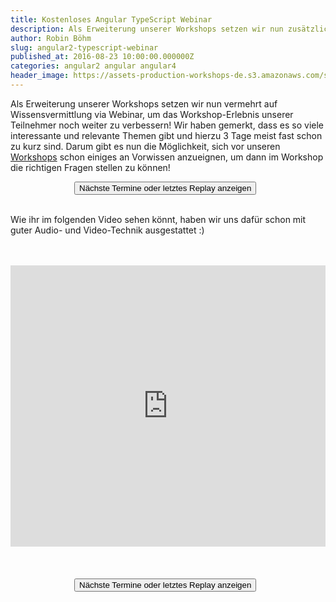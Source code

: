 ```yaml
---
title: Kostenloses Angular TypeScript Webinar
description: Als Erweiterung unserer Workshops setzen wir nun zusätzlich auf die Wissensvermittlung via Webinar. Findet einen ersten Einstieg in Angular.
author: Robin Böhm
slug: angular2-typescript-webinar
published_at: 2016-08-23 10:00:00.000000Z
categories: angular2 angular angular4
header_image: https://assets-production-workshops-de.s3.amazonaws.com/system/projects/1/posts/header_images/111/optimized-Screen-Shot-2016-08-23-at-11.04.02.jpg?v=63639162276
---
```


Als Erweiterung unserer Workshops setzen wir nun vermehrt auf Wissensvermittlung via Webinar, um das Workshop-Erlebnis unserer Teilnehmer noch weiter zu verbessern! Wir haben gemerkt, dass es so viele interessante und relevante Themen gibt und hierzu 3 Tage meist fast schon zu kurz sind. Darum gibt es nun die Möglichkeit, sich vor unseren [Workshops](/workshops/angular-intensiv) schon einiges an Vorwissen anzueignen, um dann im Workshop die richtigen Fragen stellen zu können!

<link href="//app.webinarjam.net/assets/css/register_button.css" rel="stylesheet">

<div style="margin:auto;width:300px;">
<div class="embedded-joinwebinar-button">
<button type="button" class="btn btn-default css3button" title="regpopbox_29858_c4d47b81b2">
<span>Nächste Termine oder letztes Replay anzeigen</span>
</button>
</div>
</div>

<script src="//cdnjs.cloudflare.com/ajax/libs/jquery/1.11.1/jquery.min.js"></script>
<script src="//app.webinarjam.net/assets/js/porthole.min.js" async></script>
<script src="//app.webinarjam.net/register.evergreen.extra.js" async></script>

<br/>

Wie ihr im folgenden Video sehen könnt, haben wir uns dafür schon mit guter Audio- und Video-Technik ausgestattet :)

<br/>
<br/>

<iframe width="100%" height="450" src="https://www.youtube.com/embed/5JkXTUP1j5k?rel=0&autoplay=0" frameborder="0" allowfullscreen></iframe>

<br/>
<br/>
<br/>
<br/>

<div style="margin:auto;width:300px;"><div class="embedded-joinwebinar-button"><button type="button" class="btn btn-default css3button" title="regpopbox_29858_c4d47b81b2"><span>Nächste Termine oder letztes Replay anzeigen</span></button></div></div></script>

<br/>
<br/>


